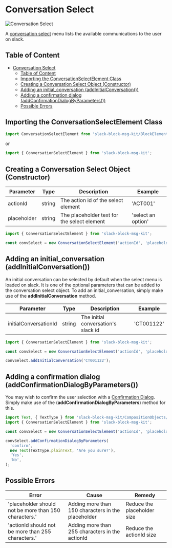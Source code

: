 # Conversation Select

![Conversation Select](https://res.cloudinary.com/iyikuyoro/image/upload/v1563224247/slack-block-msg-kit/Screenshot_2019-07-15_at_9.56.26_PM.png)

A [conversation select](https://api.slack.com/reference/messaging/block-elements#conversation-select) menu lists the available communications to the user on slack.

## Table of Content

- [Conversation Select](#Conversation-Select)
  - [Table of Content](#Table-of-Content)
  - [Importing the ConversationSelectElement Class](#Importing-the-ConversationSelectElement-Class)
  - [Creating a Conversation Select Object (Constructor)](#Creating-a-Conversation-Select-Object-Constructor)
  - [Adding an initial_conversation (addInitialConversation())](#Adding-an-initialconversation-addInitialConversation)
  - [Adding a confirmation dialog (addConfirmationDialogByParameters())](#Adding-a-confirmation-dialog-addConfirmationDialogByParameters)
  - [Possible Errors](#Possible-Errors)

## Importing the ConversationSelectElement Class

```javascript
import ConversationSelectElement from 'slack-block-msg-kit/BlockElements/ConversationSelectElement';
```

or

```javascript
import { ConversationSelectElement } from 'slack-block-msg-kit';
```

## Creating a Conversation Select Object (Constructor)

| Parameter | Type | Description | Example |
| --------- | ---- | ----------- | ------- |
| actionId  | string | The action id of the select element | 'ACT001' |
| placeholder | string | The placeholder text for the select element | 'select an option' |

```javascript
import { ConversationSelectElement } from 'slack-block-msg-kit';

const convSelect = new ConversationSelectElement('actionId', 'placeholder');
```

## Adding an initial_conversation (addInitialConversation())

An initial conversation can be selected by default when the select menu is loaded on slack. It is one of the optional parameters that can be added to the conversation select object. To add an initial_conversation, simply make use of the **addInitialConversation** method.

| Parameter | Type | Description | Example |
| --------- | ---- | ----------- | ------- |
| initialConversationId  | string | The initial conversation's slack id | 'CT001122' |

```javascript
import { ConversationSelectElement } from 'slack-block-msg-kit';

const convSelect = new ConversationSelectElement('actionId', 'placeholder');

convSelect.addInitialConversation('CT001122');
```

## Adding a confirmation dialog (addConfirmationDialogByParameters())

You may wish to confirm the user selection with a [Confirmation Dialog](https://github.com/IyiKuyoro/slack-block-msg-kit/blob/master/docs/CompositionObjects/ConfirmationDialog.md). Simply make use of the (**addConfirmationDialogByParameters**) method for this.

```javascript
import Text, { TextType } from 'slack-block-msg-kit/CompositionObjects/Text'
import { ConversationSelectElement } from 'slack-block-msg-kit';

const convSelect = new ConversationSelectElement('actionId', 'placeholder');

convSelect.addConfirmationDialogByParameters(
  'confirm',
  new Text(TextType.plainText, 'Are you sure?'),
  'Yes',
  'No',
);
```

## Possible Errors

| Error | Cause | Remedy |
| ----- | ----- | ------ |
| 'placeholder should not be more than 150 characters.' | Adding more than 150 characters in the placeholder | Reduce the placeholder size |
| 'actionId should not be more than 255 characters.' | Adding more than 255 characters in the actionId | Reduce the actionId size |
